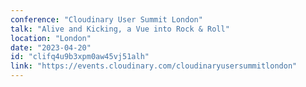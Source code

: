 ```yaml
---
conference: "Cloudinary User Summit London"
talk: "Alive and Kicking, a Vue into Rock & Roll"
location: "London"
date: "2023-04-20"
id: "clifq4u9b3xpm0aw45vj51alh"
link: "https://events.cloudinary.com/cloudinaryusersummitlondon"
---
```


